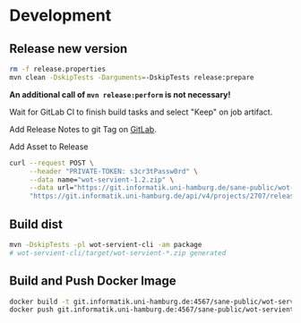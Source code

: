 # Development

## Release new version

```bash
rm -f release.properties
mvn clean -DskipTests -Darguments=-DskipTests release:prepare
```

**An additional call of `mvn release:perform` is not necessary!**

Wait for GitLab CI to finish build tasks and select "Keep" on job artifact.

Add Release Notes to git Tag on [GitLab](https://git.informatik.uni-hamburg.de/sane-public/wot-servient/-/tags).

Add Asset to Release 

```bash
curl --request POST \
     --header "PRIVATE-TOKEN: s3cr3tPassw0rd" \
     --data name="wot-servient-1.2.zip" \
     --data url="https://git.informatik.uni-hamburg.de/sane-public/wot-servient/-/jobs/artifacts/1.2/raw/wot-servient-1.2.zip?job=maven-deploy" \
     "https://git.informatik.uni-hamburg.de/api/v4/projects/2707/releases/1.2/assets/links"
```

## Build dist

```bash
mvn -DskipTests -pl wot-servient-cli -am package
# wot-servient-cli/target/wot-servient-*.zip generated
```

## Build and Push Docker Image

```bash
docker build -t git.informatik.uni-hamburg.de:4567/sane-public/wot-servient:latest .
docker push git.informatik.uni-hamburg.de:4567/sane-public/wot-servient:latest
```